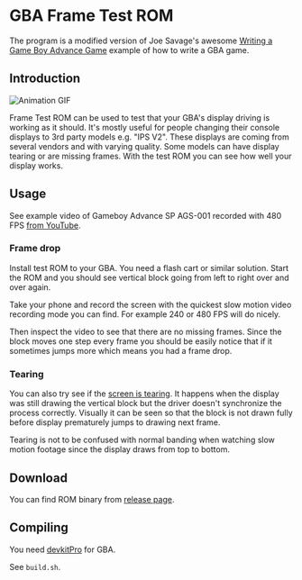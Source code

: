 # GBA Frame Test ROM

The program is a modified version of Joe Savage's awesome [Writing a
Game Boy Advance
Game](https://www.reinterpretcast.com/writing-a-game-boy-advance-game)
example of how to write a GBA game.

## Introduction

![Animation
GIF](https://github.com/veikkos/gba-frame-test/blob/master/animation.gif)

Frame Test ROM can be used to test that your GBA's display driving is
working as it should. It's mostly useful for people changing their
console displays to 3rd party models e.g. "IPS V2". These displays are
coming from several vendors and with varying quality. Some models can
have display tearing or are missing frames. With the test ROM you can
see how well your display works.

## Usage

See example video of Gameboy Advance SP AGS-001 recorded with 480 FPS
[from YouTube](https://www.youtube.com/watch?v=Zwg9IndS9is).

### Frame drop

Install test ROM to your GBA. You need a flash cart or similar
solution. Start the ROM and you should see vertical block going from
left to right over and over again.

Take your phone and record the screen with the quickest slow motion
video recording mode you can find. For example 240 or 480 FPS will do
nicely.

Then inspect the video to see that there are no missing frames. Since
the block moves one step every frame you should be easily notice that
if it sometimes jumps more which means you had a frame drop.

### Tearing

You can also try see if the [screen is
tearing](https://en.wikipedia.org/wiki/Screen_tearing).  It happens
when the display was still drawing the vertical block but the driver
doesn't synchronize the process correctly. Visually it can be seen so
that the block is not drawn fully before display prematurely jumps to
drawing next frame.

Tearing is not to be confused with normal banding when watching slow
motion footage since the display draws from top to bottom.

## Download

You can find ROM binary from [release
page](https://github.com/veikkos/gba-frame-test/releases).

## Compiling

You need [devkitPro](https://devkitpro.org/) for GBA.

See `build.sh`. 
